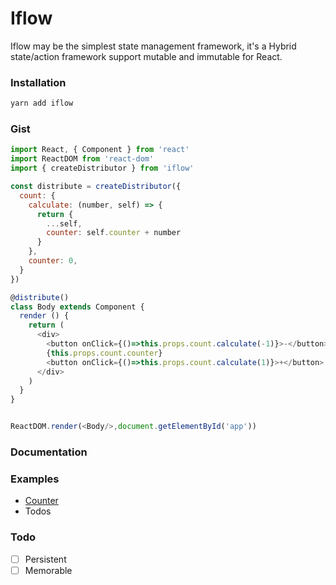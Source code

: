 # Iflow
Iflow may be the simplest state management framework, it's a Hybrid state/action framework support mutable and immutable for React.

### Installation
```bash
yarn add iflow
```

### Gist
```javascript
import React, { Component } from 'react'
import ReactDOM from 'react-dom'
import { createDistributor } from 'iflow'

const distribute = createDistributor({
  count: {
    calculate: (number, self) => {
      return {
        ...self,
        counter: self.counter + number
      }
    },
    counter: 0,
  }
})

@distribute()
class Body extends Component {
  render () {
    return (
      <div>
        <button onClick={()=>this.props.count.calculate(-1)}>-</button>
        {this.props.count.counter}
        <button onClick={()=>this.props.count.calculate(1)}>+</button>
      </div>
    )
  }
}


ReactDOM.render(<Body/>,document.getElementById('app'))

```

### Documentation

### Examples

* [Counter](https://github.com/unadlib/iflow/tree/master/example/counter)
* Todos

### Todo
- [ ] Persistent
- [ ] Memorable